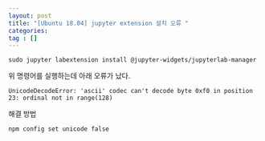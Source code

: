 ```yaml
---
layout: post
title: "[Ubuntu 18.04] jupyter extension 설치 오류 "
categories: 
tag : []
---
```


```
sudo jupyter labextension install @jupyter-widgets/jupyterlab-manager
```

위 명령어를 실행하는데 아래 오류가 났다.  

`UnicodeDecodeError: 'ascii' codec can't decode byte 0xf0 in position 23: ordinal not in range(128)`

해결 방법  

```
npm config set unicode false
```